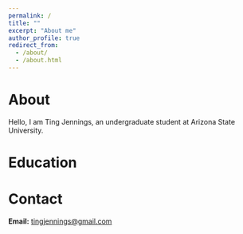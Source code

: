 ```yaml
---
permalink: /
title: ""
excerpt: "About me"
author_profile: true
redirect_from: 
  - /about/
  - /about.html
---
```


# About

Hello, I am Ting Jennings, an undergraduate student at Arizona State University. 



# Education



# Contact

**Email:** tingjennings@gmail.com

